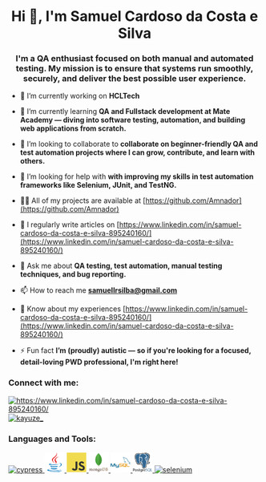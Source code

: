 <h1 align="center">Hi 👋, I'm Samuel Cardoso da Costa e Silva</h1>
<h3 align="center">I'm a QA enthusiast focused on both manual and automated testing. My mission is to ensure that systems run smoothly, securely, and deliver the best possible user experience.</h3>

- 🔭 I’m currently working on **HCLTech**

- 🌱 I’m currently learning **QA and Fullstack development at Mate Academy — diving into software testing, automation, and building web applications from scratch.**

- 👯 I’m looking to collaborate to **collaborate on beginner-friendly QA and test automation projects where I can grow, contribute, and learn with others.**

- 🤝 I’m looking for help with **with improving my skills in test automation frameworks like Selenium, JUnit, and TestNG.**

- 👨‍💻 All of my projects are available at [https://github.com/Amnador](https://github.com/Amnador)

- 📝 I regularly write articles on [https://www.linkedin.com/in/samuel-cardoso-da-costa-e-silva-895240160/](https://www.linkedin.com/in/samuel-cardoso-da-costa-e-silva-895240160/)

- 💬 Ask me about **QA testing, test automation, manual testing techniques, and bug reporting.**

- 📫 How to reach me **samuellrsilba@gmail.com**

- 📄 Know about my experiences [https://www.linkedin.com/in/samuel-cardoso-da-costa-e-silva-895240160/](https://www.linkedin.com/in/samuel-cardoso-da-costa-e-silva-895240160/)

- ⚡ Fun fact **I’m (proudly) autistic — so if you're looking for a focused, detail-loving PWD professional, I'm right here!**

<h3 align="left">Connect with me:</h3>
<p align="left">
<a href="https://linkedin.com/in/https://www.linkedin.com/in/samuel-cardoso-da-costa-e-silva-895240160/" target="blank"><img align="center" src="https://raw.githubusercontent.com/rahuldkjain/github-profile-readme-generator/master/src/images/icons/Social/linked-in-alt.svg" alt="https://www.linkedin.com/in/samuel-cardoso-da-costa-e-silva-895240160/" height="30" width="40" /></a>
<a href="https://discord.gg/kayuze_" target="blank"><img align="center" src="https://raw.githubusercontent.com/rahuldkjain/github-profile-readme-generator/master/src/images/icons/Social/discord.svg" alt="kayuze_" height="30" width="40" /></a>
</p>

<h3 align="left">Languages and Tools:</h3>
<p align="left"> <a href="https://www.cypress.io" target="_blank" rel="noreferrer"> <img src="https://raw.githubusercontent.com/simple-icons/simple-icons/6e46ec1fc23b60c8fd0d2f2ff46db82e16dbd75f/icons/cypress.svg" alt="cypress" width="40" height="40"/> </a> <a href="https://www.java.com" target="_blank" rel="noreferrer"> <img src="https://raw.githubusercontent.com/devicons/devicon/master/icons/java/java-original.svg" alt="java" width="40" height="40"/> </a> <a href="https://developer.mozilla.org/en-US/docs/Web/JavaScript" target="_blank" rel="noreferrer"> <img src="https://raw.githubusercontent.com/devicons/devicon/master/icons/javascript/javascript-original.svg" alt="javascript" width="40" height="40"/> </a> <a href="https://www.mongodb.com/" target="_blank" rel="noreferrer"> <img src="https://raw.githubusercontent.com/devicons/devicon/master/icons/mongodb/mongodb-original-wordmark.svg" alt="mongodb" width="40" height="40"/> </a> <a href="https://www.mysql.com/" target="_blank" rel="noreferrer"> <img src="https://raw.githubusercontent.com/devicons/devicon/master/icons/mysql/mysql-original-wordmark.svg" alt="mysql" width="40" height="40"/> </a> <a href="https://www.postgresql.org" target="_blank" rel="noreferrer"> <img src="https://raw.githubusercontent.com/devicons/devicon/master/icons/postgresql/postgresql-original-wordmark.svg" alt="postgresql" width="40" height="40"/> </a> <a href="https://www.selenium.dev" target="_blank" rel="noreferrer"> <img src="https://raw.githubusercontent.com/detain/svg-logos/780f25886640cef088af994181646db2f6b1a3f8/svg/selenium-logo.svg" alt="selenium" width="40" height="40"/> </a> </p>

